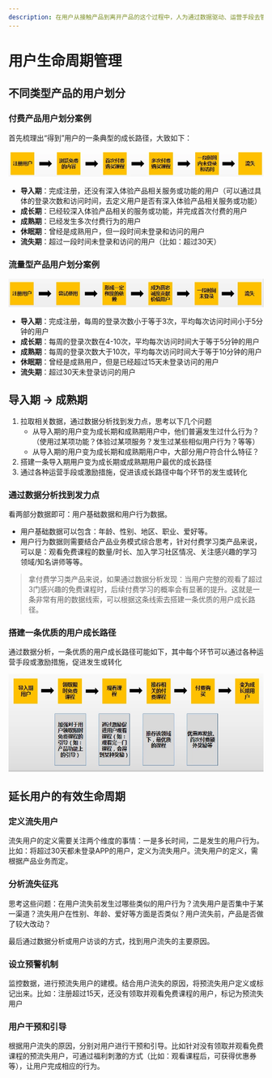 ```yaml
---
description: 在用户从接触产品到离开产品的这个过程中，人为通过数据驱动、运营手段去管理和提升用户价值。
---
```


# 用户生命周期管理

## 不同类型产品的用户划分

### 付费产品用户划分案例

首先梳理出“得到”用户的一条典型的成长路径，大致如下：

![](../.gitbook/assets/image%20%2818%29.png)

* **导入期**：完成注册，还没有深入体验产品相关服务或功能的用户（可以通过具体的登录次数和访问时间，去定义用户是否有深入体验产品相关服务或功能）
* **成长期**：已经较深入体验产品相关的服务或功能，并完成首次付费的用户
* **成熟期**：已经发生多次付费行为的用户
* **休眠期**：曾经是成熟用户，但一段时间未登录和访问的用户
* **流失期**：超过一段时间未登录和访问的用户（比如：超过30天）

### 流量型产品用户划分案例

![](../.gitbook/assets/image%20%2820%29.png)

* **导入期**：完成注册，每周的登录次数小于等于3次，平均每次访问时间小于5分钟的用户
* **成长期**：每周的登录次数在4-10次，平均每次访问时间大于等于5分钟的用户
* **成熟期**：每周的登录次数大于10次，平均每次访问时间大于等于10分钟的用户
* **休眠期**：曾经是成熟用户，但是已经超过15天未登录访问的用户
* **流失期**：超过30天未登录访问的用户

## **导入期 -&gt; 成熟期**

1. 拉取相关数据，通过数据分析找到发力点，思考以下几个问题
   * 从导入期的用户变为成长期和成熟期用户中，他们普遍发生过什么行为？（使用过某项功能？体验过某项服务？发生过某些相似用户行为？等等）
   * 从导入期的用户变为成长期和成熟期用户中，大部分用户符合什么特征？
2. 搭建一条导入期用户变为成长期或成熟期用户最优的成长路径
3. 通过各种运营手段或激励措施，促进该成长路径中每个环节的发生或转化

### 通过数据分析找到发力点

看两部分数据即可：用户基础数据和用户行为数据。

* 用户基础数据可以包含：年龄、性别、地区、职业、爱好等。
* 用户行为数据则需要结合产品业务模式综合思考，针对付费学习类产品来说，可以是：观看免费课程的数量/时长、加入学习社区情况、关注感兴趣的学习领域/知名讲师等等。

> 拿付费学习类产品来说，如果通过数据分析发现：当用户完整的观看了超过3门感兴趣的免费课程时，后续付费学习的概率会有显著的提升。这就是一条非常有用的数据线索，可以根据这条线索去搭建一条优质的用户成长路径。

###  **搭建一条优质的用户成长路径**

通过数据分析，一条优质的用户成长路径可能如下，其中每个环节可以通过各种运营手段或激励措施，促进发生或转化

![](../.gitbook/assets/image.png)

##  **延长用户的有效生命周期**

### 定义流失用户

流失用户的定义需要关注两个维度的事情：一是多长时间，二是发生的用户行为。比如：将超过30天都未登录APP的用户，定义为流失用户。流失用户的定义，需根据产品业务而定。

### 分析流失征兆

思考这些问题：在用户流失前发生过哪些类似的用户行为？流失用户是否集中于某一渠道？流失用户在性别、年龄、爱好等方面是否类似？用户流失前，产品是否做了较大改动？

最后通过数据分析或用户访谈的方式，找到用户流失的主要原因。

### 设立预警机制

监控数据，进行预流失用户的建模。结合用户流失的原因，将预流失用户定义或标记出来。比如：注册超过15天，还没有领取并观看免费课程的用户，标记为预流失用户

### 用户干预和引导

根据用户流失的原因，分别对用户进行干预和引导。比如针对没有领取并观看免费课程的预流失用户，可通过福利刺激的方式（比如：观看课程后，可获得优惠券等），让用户完成相应的行为。

